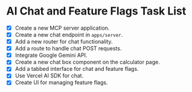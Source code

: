 
# AI Chat and Feature Flags Task List

- [x] Create a new MCP server application.
- [x] Create a new chat endpoint in `apps/server`.
- [x] Add a new router for chat functionality.
- [x] Add a route to handle chat POST requests.
- [x] Integrate Google Gemini API.
- [x] Create a new chat box component on the calculator page.
- [x] Add a tabbed interface for chat and feature flags.
- [x] Use Vercel AI SDK for chat.
- [x] Create UI for managing feature flags.
